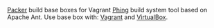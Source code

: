[Packer](http://packer.io) build base boxes for Vagrant
[Phing](http://www.phing.info/) build system tool based on Apache Ant.
Use base box with:
[Vagrant](http://vagrantup.com) and [VirtualBox](http://virtualbox.org).
